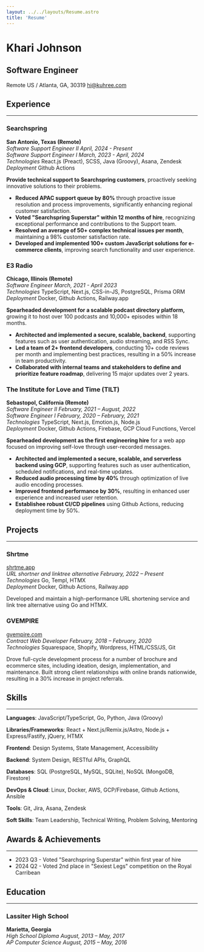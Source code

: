 ```yaml
---
layout: ../../layouts/Resume.astro
title: 'Resume'
---
```


<div class="flex flex-col items-center justify-center text-center">
    <h1 class="my-0">Khari Johnson</h1>
    <h2 class="my-0">Software Engineer</h2>
    <span>Remote US / Atlanta, GA, 30319</span>
    <a href="mailto:hi+resume@kuhre.com">hi@kuhree.com</a>
</div>

<!--
<p class="mx-auto text-center max-w-screen-sm">
Innovative Full Stack Software Engineer with 5+ years of experience in developing scalable web applications and leading technical teams. Proven track record of optimizing performance, reducing costs, and driving user engagement across diverse platforms. Skilled in JavaScript/TypeScript ecosystems and cloud technologies. Passionate about leveraging technology to solve complex business challenges and mentor junior developers.
</p>
-->

<h2 class="mt-4 mb-0">Experience</h2>

<hr class="mb-2" />

<div class="flex justify-between">
    <h3 class="my-0">Searchspring</h3>
    <strong class="font-light">San Antonio, Texas (Remote)</strong>
</div>

<div class="flex justify-between">
    <em>Software Support Engineer II</em>
    <em class="font-light">April, 2024 - Present</em>
</div>

<div class="flex justify-between">
    <em>Software Support Engineer I</em>
    <em class="font-light">March, 2023 - April, 2024</em>
</div>

<div class="flex justify-between">
    <em>Technologies</em>
    <span class="font-light">
        React.js (Preact), SCSS, Java (Groovy), Asana, Zendesk
    </span>
</div>

<div class="flex justify-between">
    <em>Deployment</em>
    <span class="font-light">Github Actions</span>
</div>

**Provide technical support to Searchspring customers**, proactively seeking innovative solutions to their problems.

- **Reduced APAC support queue by 80%** through proactive issue resolution and process improvements, significantly enhancing regional customer satisfaction.
- **Voted "Searchspring Superstar" within 12 months of hire**, recognizing exceptional performance and contributions to the Support team.
- **Resolved an average of 50+ complex technical issues per month**, maintaining a 98% customer satisfaction rate.
- **Developed and implemented 100+ custom JavaScript solutions for e-commerce clients**, improving search functionality and user experience.
<!-- - **Collaborated with cross-functional teams** to troubleshoot and resolve critical platform issues. -->

<div class="flex justify-between">
    <h3 class="my-0">E3 Radio</h3>
    <strong class="font-light">Chicago, Illinois (Remote)</strong>
</div>

<div class="flex justify-between">
    <em>Software Engineer</em>
    <em class="font-light">March, 2021 - April 2023</em>
</div>
<div class="flex justify-between">
    <em>Technologies</em>
    <span class="font-light">TypeScript, Next.js, CSS-in-JS, PostgreSQL, Prisma ORM</span>
</div>

<div class="flex justify-between">
    <em>Deployment</em>
    <span class="font-light">Docker, Github Actions, Railway.app</span>
</div>

**Spearheaded development for a scalable podcast directory platform,** growing it to host over 100 podcasts and 10,000+ episodes within 18 months.

- **Architected and implemented a secure, scalable, backend**, supporting features such as user authentication, audio streaming, and RSS Sync.
- **Led a team of 2+ frontend developers**, conducting 10+ code reviews per month and implementing best practices, resulting in a 50% increase in team productivity.
- **Collaborated with internal teams and stakeholders to define and prioritize feature roadmap**, delivering 15 major updates over 2 years.
<!-- - **Integrated data analytics tools**, providing actionable insights that drove a 35% increase in user retention. -->
<!-- - **Reduced infrastructure costs by 30%** through strategic use of cloud resources and implementation of efficient caching mechanisms. -->

<div class="flex justify-between items-center">
    <h3 class="my-0">The Institute for Love and Time (TILT)</h3>
    <strong class="font-light">Sebastopol, California (Remote)</strong>
</div>

<div class="flex justify-between">
    <em>Software Engineer II</em>
    <em class="font-light">February, 2021 – August, 2022</em>
</div>

<div class="flex justify-between">
    <em>Software Engineer I</em>
    <em class="font-light">February, 2020 – February, 2021</em>
</div>

<div class="flex justify-between">
    <em>Technologies</em>
    <span class="font-light">TypeScript, Next.js, Emotion.js, Node.js</span>
</div>

<div class="flex justify-between">
    <em>Deployment</em>
    <span class="font-light">Docker, Github Actions, Firebase, GCP Cloud Functions, Vercel</span>
</div>

**Spearheaded development as the first engineering hire** for a web app focused on improving self-love through user-recorded messages.

- **Architected and implemented a secure, scalable, and serverless backend using GCP**, supporting features such as user authentication, scheduled notifications, and real-time updates.
- **Reduced audio processing time by 40%** through optimization of live audio encoding processes.
- **Improved frontend performance by 30%**, resulting in enhanced user experience and increased user retention.
- **Establishee robust CI/CD pipelines** using Github Actions, reducing deployment time by 50%.
<!-- - **Led weekly technical meetings with stakeholders**, aligning development efforts with business goals. -->

<h2 class="mt-4 mb-0">Projects</h2>

<hr class="mb-2" />

<div class="flex justify-between">
    <h3 class="my-0">Shrtme</h3>
    <a href="https://shrtme.app" class="font-light">shrtme.app</a>
</div>

<div class="flex justify-between">
    <em>URL shortner and linktree alternative</em>
    <em class="font-light">February, 2022 – Present</em>
</div>

<div class="flex justify-between">
    <em>Technologies</em>
    <span class="font-light">Go, Templ, HTMX</span>
</div>

<div class="flex justify-between">
    <em>Deployment</em>
    <span class="font-light">Docker, Github Actions, Railway.app</span>
</div>

Developed and maintain a high-performance URL shortening service and link tree alternative using Go and HTMX.

<div class="flex justify-between mt-4">
    <h3 class="my-0">GVEMPIRE</h3>
    <a href="https://gvempire.com" class="font-light">gvempire.com</a>
</div>

<div class="flex justify-between">
    <em>Contract Web Developer</em>
    <em class="font-light">February, 2018 – February, 2020</em>
</div>

<div class="flex justify-between">
    <em>Technologies</em>
    <span class="font-light">Squarespace, Shopify, Wordpress, HTML/CSS/JS, Git</span>
</div>

Drove full-cycle development process for a number of brochure and ecommerce sites, including ideation, design, implementation, and maintenance.
Built strong client relationships with online brands nationwide, resulting in a 30% increase in project referrals. 

<h2 class="mt-4 mb-0">Skills</h2>

<hr class="mb-2" />

<div class="skill-summary">

**Languages**:
    JavaScript/TypeScript,
    Go,
    Python,
    Java (Groovy)

**Libraries/Frameworks**:
    React + Next.js/Remix.js/Astro,
    Node.js + Express/Fastify,
    jQuery,
    HTMX
    
**Frontend**:
    Design Systems,
    State Management,
    Accessibility
    
**Backend**:
    System Design,
    RESTful APIs,
    GraphQL

**Databases**:
    SQL (PostgreSQL, MySQL, SQLite),
    NoSQL (MongoDB, Firestore)

**DevOps & Cloud**:
    Linux,
    Docker,
    AWS,
    GCP/Firebase,
    Github Actions,
    Ansible

**Tools**:
    Git,
    Jira,
    Asana,
    Zendesk

**Soft Skills**:
    Team Leadership,
    Technical Writing,
    Problem Solving,
    Mentoring
</div>

<h2 class="mt-4 mb-0">Awards & Achievements</h2>

<hr class="mb-2" />

- 2023 Q3 - Voted "Searchspring Superstar" within first year of hire
- 2024 Q2 - Voted 2nd place in "Sexiest Legs" competition on the Royal Carribean

<h2 class="mt-4 mb-0">Education</h2>

<hr class="mb-2" />

<div class="flex justify-between">
    <h3 class="my-0">Lassiter High School</h3>
    <strong class="font-light">Marietta, Georgia</strong>
</div>

<div class="flex justify-between">
    <em>High School Diploma</em>
    <em class="font-light">August, 2013 – May, 2017</em>
</div>

<div class="flex justify-between">
    <em>AP Computer Science</em>
    <em class="font-light">August, 2015 – May, 2016</em>
</div>

